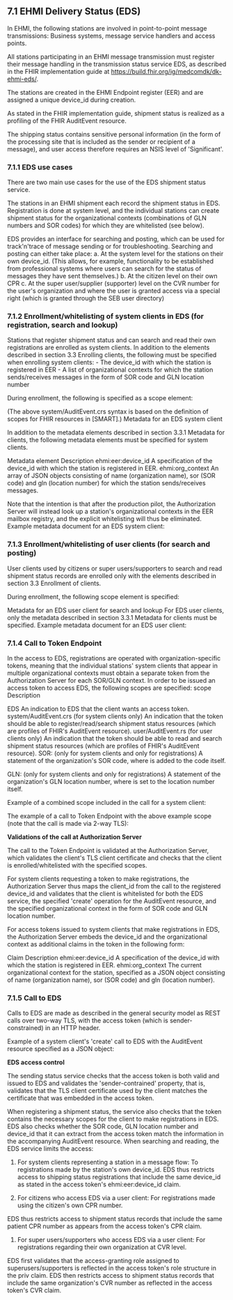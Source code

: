 ## 7.1 EHMI Delivery Status (EDS) 

In EHMI, the following stations are involved in point-to-point message transmissions: Business systems, message service handlers and access points.

All stations participating in an EHMI message transmission must register their message handling in the transmission status service EDS, as described in the FHIR implementation guide at https://build.fhir.org/ig/medcomdk/dk-ehmi-eds/.

The stations are created in the EHMI Endpoint register (EER) and are assigned a unique device_id during creation.

As stated in the FHIR implementation guide, shipment status is realized as a profiling of the FHIR AuditEvent resource.

The shipping status contains sensitive personal information (in the form of the processing site that is included as the sender or recipient of a message), and user access therefore requires an NSIS level of 'Significant'.

### 7.1.1 EDS use cases

There are two main use cases for the use of the EDS shipment status service.

The stations in an EHMI shipment each record the shipment status in EDS. Registration is done at system level, and the individual stations can create shipment status for the organizational contexts (combinations of GLN numbers and SOR codes) for which they are whitelisted (see below).

EDS provides an interface for searching and posting, which can be used for track'n'trace of message sending or for troubleshooting.
Searching and posting can either take place: a. At the system level for the stations on their own device_id. (This allows, for example, functionality to be established from professional systems where users can search for the status of messages they have sent themselves.) b. At the citizen level on their own CPR
c. At the super user/supplier (supporter) level on the CVR number for the user's organization and where the user is granted access via a special right (which is granted through the SEB user directory)

### 7.1.2 Enrollment/whitelisting of system clients in EDS (for registration, search and lookup)
Stations that register shipment status and can search and read their own registrations are enrolled as system clients. In addition to the elements described in section 3.3 Enrolling clients, the following must be specified when enrolling system clients: - The device_id with which the station is registered in EER - A list of organizational contexts for which the station sends/receives messages in the form of SOR code and GLN location number

During enrollment, the following is specified as a scope element:

(The above system/AuditEvent.crs syntax is based on the definition of scopes for FHIR resources in [SMART].) Metadata for an EDS system client

In addition to the metadata elements described in section 3.3.1 Metadata for clients, the following metadata elements must be specified for system clients.

Metadata element Description ehmi:eer:device_id A specification of the device_id with which the station is registered in EER. ehmi:org_context An array of JSON objects consisting of name (organization name), sor (SOR code) and gln (location number) for which the station sends/receives messages.

Note that the intention is that after the production pilot, the Authorization Server will instead look up a station's organizational contexts in the EER mailbox registry, and the explicit whitelisting will thus be eliminated. Example metadata document for an EDS system client:

### 7.1.3 Enrollment/whitelisting of user clients (for search and posting)
User clients used by citizens or super users/supporters to search and read shipment status records are enrolled only with the elements described in section 3.3 Enrollment of clients.

During enrollment, the following scope element is specified:

Metadata for an EDS user client for search and lookup For EDS user clients, only the metadata described in section 3.3.1 Metadata for clients must be specified. Example metadata document for an EDS user client:

### 7.1.4 Call to Token Endpoint

In the access to EDS, registrations are operated with organization-specific tokens, meaning that the individual stations' system clients that appear in multiple organizational contexts must obtain a separate token from the Authorization Server for each SOR/GLN context. In order to be issued an access token to access EDS, the following scopes are specified: scope Description

EDS An indication to EDS that the client wants an access token. system/AuditEvent.crs (for system clients only) An indication that the token should be able to register/read/search shipment status resources (which are profiles of FHIR's AuditEvent resource). user/AuditEvent.rs (for user clients only) An indication that the token should be able to read and search shipment status resources (which are profiles of FHIR's AuditEvent resource). SOR: (only for system clients and only for registrations) A statement of the organization's SOR code, where is added to the code itself.

GLN: (only for system clients and only for registrations) A statement of the organization's GLN location number, where is set to the location number itself.

Example of a combined scope included in the call for a system client:

The example of a call to Token Endpoint with the above example scope (note that the call is made via 2-way TLS):

**Validations of the call at Authorization Server**

The call to the Token Endpoint is validated at the Authorization Server, which validates the client's TLS client certificate and checks that the client is enrolled/whitelisted with the specified scopes.

For system clients requesting a token to make registrations, the Authorization Server thus maps the client_id from the call to the registered device_id and validates that the client is whitelisted for both the EDS service, the specified 'create' operation for the AuditEvent resource, and the specified organizational context in the form of SOR code and GLN location number.

For access tokens issued to system clients that make registrations in EDS, the Authorization Server embeds the device_id and the organizational context as additional claims in the token in the following form:

Claim               Description 
ehmi:eer:device_id  A specification of the device_id with which the station is registered in EER. 
ehmi:org_context    The current organizational context for the station, specified as a JSON object consisting of name (organization name), sor (SOR code) and gln (location number).

### 7.1.5 Call to EDS
Calls to EDS are made as described in the general security model as REST calls over two-way TLS, with the access token (which is sender-constrained) in an HTTP header.

Example of a system client's 'create' call to EDS with the AuditEvent resource specified as a JSON object:

**EDS access control**

The sending status service checks that the access token is both valid and issued to EDS and validates the 'sender-contrained' property, that is, validates that the TLS client certificate used by the client matches the certificate that was embedded in the access token.

When registering a shipment status, the service also checks that the token contains the necessary scopes for the client to make registrations in EDS. EDS also checks whether the SOR code, GLN location number and device_id that it can extract from the access token match the information in the accompanying AuditEvent resource. When searching and reading, the EDS service limits the access:

1. For system clients representing a station in a message flow: To registrations made by the station's own device_id. EDS thus restricts access to shipping status registrations that include the same device_id as stated in the access token's ehmi:eer:device_id claim.

2. For citizens who access EDS via a user client: For registrations made using the citizen's own CPR number.

EDS thus restricts access to shipment status records that include the same patient CPR number as appears from the access token's CPR claim.

1. For super users/supporters who access EDS via a user client: For registrations regarding their own organization at CVR level.

EDS first validates that the access-granting role assigned to superusers/supporters is reflected in the access token's role structure in the priv claim. EDS then restricts access to shipment status records that include the same organization's CVR number as reflected in the access token's CVR claim.